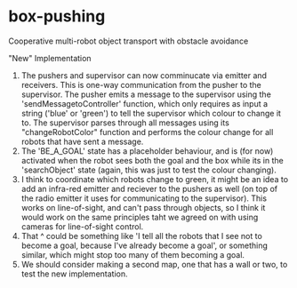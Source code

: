 # box-pushing
Cooperative multi-robot object transport with obstacle avoidance

"New" Implementation

1. The pushers and supervisor can now comminucate via emitter and receivers. This is one-way communication from the pusher to the supervisor. The pusher emits a message to the supervisor using the 'sendMessagetoController' function, which only requires as input a string ('blue' or 'green') to tell the supervisor which colour to change it to. The supervisor parses through all messages using its "changeRobotColor" function and performs the colour change for all robots that have sent a message.
2. The 'BE_A_GOAL' state has a placeholder behaviour, and is (for now) activated when the robot sees both the goal and the box while its in the 'searchObject' state (again, this was just to test the colour changing).
3. I think to coordinate which robots change to green, it might be an idea to add an infra-red emitter and reciever to the pushers as well (on top of the radio emitter it uses for communicating to the supervisor). This works on line-of-sight, and can't pass through objects, so I think it would work on the same principles taht we agreed on with using cameras for line-of-sight control.
4. That ^ could be something like 'I tell all the robots that I see not to become a goal, because I've already become a goal', or something similar, which might stop too many of them becoming a goal.
5. We should consider making a second map, one that has a wall or two, to test the new implementation.
